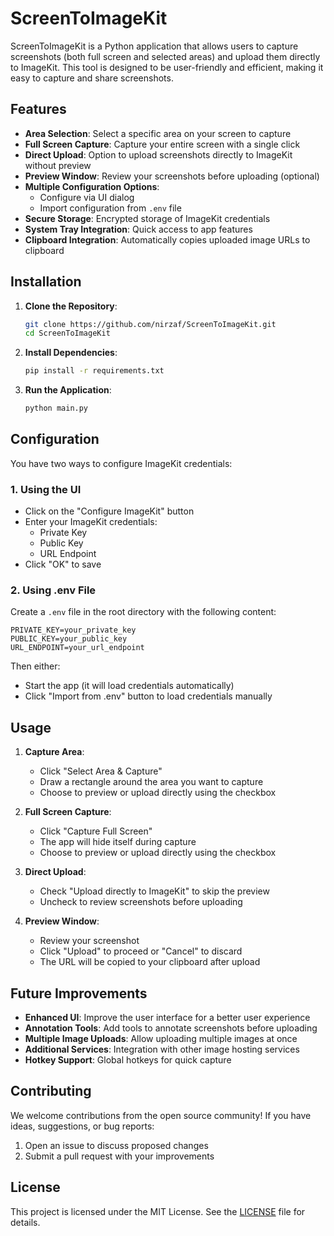 # ScreenToImageKit

ScreenToImageKit is a Python application that allows users to capture screenshots (both full screen and selected areas) and upload them directly to ImageKit. This tool is designed to be user-friendly and efficient, making it easy to capture and share screenshots.

## Features

- **Area Selection**: Select a specific area on your screen to capture
- **Full Screen Capture**: Capture your entire screen with a single click
- **Direct Upload**: Option to upload screenshots directly to ImageKit without preview
- **Preview Window**: Review your screenshots before uploading (optional)
- **Multiple Configuration Options**:
  - Configure via UI dialog
  - Import configuration from `.env` file
- **Secure Storage**: Encrypted storage of ImageKit credentials
- **System Tray Integration**: Quick access to app features
- **Clipboard Integration**: Automatically copies uploaded image URLs to clipboard

## Installation

1. **Clone the Repository**:
   ```bash
   git clone https://github.com/nirzaf/ScreenToImageKit.git
   cd ScreenToImageKit
   ```

2. **Install Dependencies**:
   ```bash
   pip install -r requirements.txt
   ```

3. **Run the Application**:
   ```bash
   python main.py
   ```

## Configuration

You have two ways to configure ImageKit credentials:

### 1. Using the UI
- Click on the "Configure ImageKit" button
- Enter your ImageKit credentials:
  - Private Key
  - Public Key
  - URL Endpoint
- Click "OK" to save

### 2. Using .env File
Create a `.env` file in the root directory with the following content:
```
PRIVATE_KEY=your_private_key
PUBLIC_KEY=your_public_key
URL_ENDPOINT=your_url_endpoint
```
Then either:
- Start the app (it will load credentials automatically)
- Click "Import from .env" button to load credentials manually

## Usage

1. **Capture Area**:
   - Click "Select Area & Capture"
   - Draw a rectangle around the area you want to capture
   - Choose to preview or upload directly using the checkbox

2. **Full Screen Capture**:
   - Click "Capture Full Screen"
   - The app will hide itself during capture
   - Choose to preview or upload directly using the checkbox

3. **Direct Upload**:
   - Check "Upload directly to ImageKit" to skip the preview
   - Uncheck to review screenshots before uploading

4. **Preview Window**:
   - Review your screenshot
   - Click "Upload" to proceed or "Cancel" to discard
   - The URL will be copied to your clipboard after upload

## Future Improvements

- **Enhanced UI**: Improve the user interface for a better user experience
- **Annotation Tools**: Add tools to annotate screenshots before uploading
- **Multiple Image Uploads**: Allow uploading multiple images at once
- **Additional Services**: Integration with other image hosting services
- **Hotkey Support**: Global hotkeys for quick capture

## Contributing

We welcome contributions from the open source community! If you have ideas, suggestions, or bug reports:
1. Open an issue to discuss proposed changes
2. Submit a pull request with your improvements

## License

This project is licensed under the MIT License. See the [LICENSE](LICENSE) file for details.
